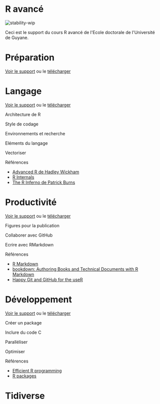 # R avancé

![stability-wip](https://img.shields.io/badge/stability-work_in_progress-lightgrey.svg)

Ceci est le support du cours R avancé de l'Ecole doctorale de l'Université de Guyane.

# Préparation

[Voir le support](https://EricMarcon.github.io/Cours-R-avance/Preparation.html) ou le [télécharger](https://EricMarcon.github.io/Cours-R-avance/Preparation.pdf)


# Langage

[Voir le support](https://EricMarcon.github.io/Cours-R-avance/Langage.html) ou le [télécharger](https://EricMarcon.github.io/Cours-R-avance/Langage.pdf)

Architecture de R

Style de codage

Environnements et recherche

Eléments du langage

Vectoriser


Références
- [Advanced R de Hadley Wickham](http://adv-r.had.co.nz/OO-essentials.html)
- [R Internals](http://colinfay.me/r-internals/)
- [The R Inferno de Patrick Burns](https://www.burns-stat.com/pages/Tutor/R_inferno.pdf)



# Productivité

[Voir le support](https://EricMarcon.github.io/Cours-R-avance/Productivite.html) ou le [télécharger](https://EricMarcon.github.io/Cours-R-avance/Productivite.pdf)

Figures pour la publication

Collaborer avec GitHub

Ecrire avec RMarkdown

Références

- [R Markdown](https://rmarkdown.rstudio.com/)
- [bookdown: Authoring Books and Technical Documents with R Markdown](https://bookdown.org/yihui/bookdown/)
- [Happy Git and GitHub for the useR](http://happygitwithr.com/)



# Développement

[Voir le support](https://EricMarcon.github.io/Cours-R-avance/Package.html) ou le [télécharger](https://EricMarcon.github.io/Cours-R-avance/Package.pdf)

Créer un package

Inclure du code C

Paralléliser

Optimiser

Références
- [Efficient R programming](https://csgillespie.github.io/efficientR/)
- [R packages](http://r-pkgs.had.co.nz/)



# Tidiverse
